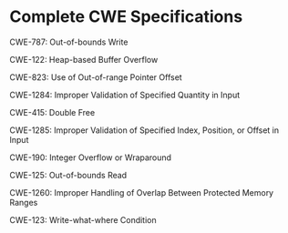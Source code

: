 

# Complete CWE Specifications

CWE-787: Out-of-bounds Write

CWE-122: Heap-based Buffer Overflow

CWE-823: Use of Out-of-range Pointer Offset

CWE-1284: Improper Validation of Specified Quantity in Input

CWE-415: Double Free

CWE-1285: Improper Validation of Specified Index, Position, or Offset in Input

CWE-190: Integer Overflow or Wraparound

CWE-125: Out-of-bounds Read

CWE-1260: Improper Handling of Overlap Between Protected Memory Ranges

CWE-123: Write-what-where Condition